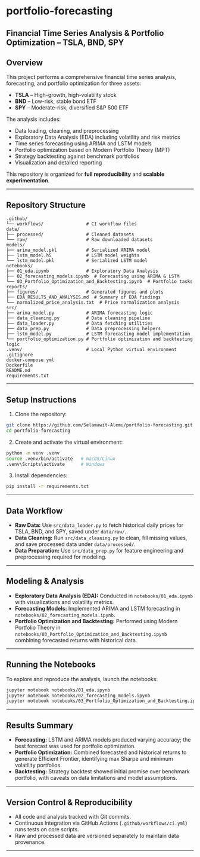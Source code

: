 # portfolio-forecasting

## Financial Time Series Analysis & Portfolio Optimization – TSLA, BND, SPY

## Overview

This project performs a comprehensive financial time series analysis, forecasting, and portfolio optimization for three assets:

* **TSLA** – High-growth, high-volatility stock
* **BND** – Low-risk, stable bond ETF
* **SPY** – Moderate-risk, diversified S\&P 500 ETF

The analysis includes:

* Data loading, cleaning, and preprocessing
* Exploratory Data Analysis (EDA) including volatility and risk metrics
* Time series forecasting using ARIMA and LSTM models
* Portfolio optimization based on Modern Portfolio Theory (MPT)
* Strategy backtesting against benchmark portfolios
* Visualization and detailed reporting

This repository is organized for **full reproducibility** and **scalable experimentation**.

---

## Repository Structure

```plaintext
.github/
└── workflows/                # CI workflow files
data/
├── processed/                # Cleaned datasets
└── raw/                      # Raw downloaded datasets
models/
├── arima_model.pkl           # Serialized ARIMA model
├── lstm_model.h5             # LSTM model weights
└── lstm_model.pkl            # Serialized LSTM model
notebooks/
├── 01_eda.ipynb              # Exploratory Data Analysis
├── 02_forecasting_models.ipynb  # Forecasting using ARIMA & LSTM
└── 03_Portfolio_Optimization_and_Backtesting.ipynb  # Portfolio tasks
reports/
├── figures/                  # Generated figures and plots
├── EDA_RESULTS_AND_ANALYSIS.md  # Summary of EDA findings
└── normalized_price_analysis.txt  # Price normalization analysis
src/
├── arima_model.py            # ARIMA forecasting logic
├── data_cleaning.py          # Data cleaning pipeline
├── data_loader.py            # Data fetching utilities
├── data_prep.py              # Data preprocessing helpers
├── lstm_model.py             # LSTM forecasting model implementation
└── portfolio_optimization.py # Portfolio optimization and backtesting logic
.venv/                        # Local Python virtual environment
.gitignore
docker-compose.yml
Dockerfile
README.md
requirements.txt
```

---

## Setup Instructions

1. Clone the repository:

```bash
git clone https://github.com/Selamawit-Alemu/portfolio-forecasting.git
cd portfolio-forecasting
```

2. Create and activate the virtual environment:

```bash
python -m venv .venv
source .venv/bin/activate   # macOS/Linux
.venv\Scripts\activate      # Windows
```

3. Install dependencies:

```bash
pip install -r requirements.txt
```

---

## Data Workflow

* **Raw Data:** Use `src/data_loader.py` to fetch historical daily prices for TSLA, BND, and SPY, saved under `data/raw/`.
* **Data Cleaning:** Run `src/data_cleaning.py` to clean, fill missing values, and save processed data under `data/processed/`.
* **Data Preparation:** Use `src/data_prep.py` for feature engineering and preprocessing required for modeling.

---

## Modeling & Analysis

* **Exploratory Data Analysis (EDA):** Conducted in `notebooks/01_eda.ipynb` with visualizations and volatility metrics.
* **Forecasting Models:** Implemented ARIMA and LSTM forecasting in `notebooks/02_forecasting_models.ipynb`.
* **Portfolio Optimization and Backtesting:** Performed using Modern Portfolio Theory in `notebooks/03_Portfolio_Optimization_and_Backtesting.ipynb` combining forecasted returns with historical data.

---

## Running the Notebooks

To explore and reproduce the analysis, launch the notebooks:

```bash
jupyter notebook notebooks/01_eda.ipynb
jupyter notebook notebooks/02_forecasting_models.ipynb
jupyter notebook notebooks/03_Portfolio_Optimization_and_Backtesting.ipynb
```

---

## Results Summary

* **Forecasting:** LSTM and ARIMA models produced varying accuracy; the best forecast was used for portfolio optimization.
* **Portfolio Optimization:** Combined forecasted and historical returns to generate Efficient Frontier, identifying max Sharpe and minimum volatility portfolios.
* **Backtesting:** Strategy backtest showed initial promise over benchmark portfolio, with caveats on data limitations and model assumptions.

---

## Version Control & Reproducibility

* All code and analysis tracked with Git commits.
* Continuous Integration via GitHub Actions (`.github/workflows/ci.yml`) runs tests on core scripts.
* Raw and processed data are versioned separately to maintain data provenance.

---

